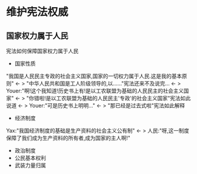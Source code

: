 # 维护宪法权威

## 国家权力属于人民
宪法如何保障国家权力属于人民
* 国家性质

"我国是人民民主专政的社会主义国家,国家的一切权力属于人民.这是我的基本原则"
<- >
"中华人民共和国是工人阶级领导的,以......"宪法还来不及说完...
<- >
Youer:"啊!这个我知道!历史书上有!是以工农联盟为基础的人民民主的社会主义国家"
<- >
"你错啦!是以工农联盟为基础的人民民主'专政'的社会主义国家"宪法如此说道
<- >
Youer:"可是历史书上明明..."
<- >
"那已经是过去式啦"宪法如此解释
* 经济制度

Yax:"我国经济制度的基础是生产资料的社会主义公有制"
<- >
人民:"呀,这一制度保障了我们成为生产资料的所有者,成为国家的主人啊!"
* 政治制度
* 公民基本权利
* 武装力量归属
